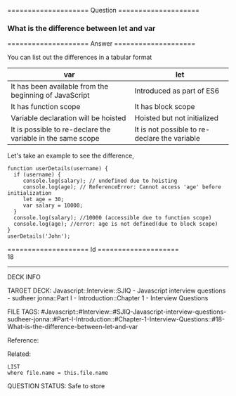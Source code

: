 ==================== Question ====================  

### What is the difference between let and var  

==================== Answer ====================  

You can list out the differences in a tabular format

| var                                                         | let                                           |
| ----------------------------------------------------------- | --------------------------------------------- |
| It has been available from the beginning of JavaScript      | Introduced as part of ES6                     |
| It has function scope                                       | It has block scope                            |
| Variable declaration will be hoisted                        | Hoisted but not initialized                   |
| It is possible to re-declare the variable in the same scope | It is not possible to re-declare the variable |

Let's take an example to see the difference,

<!-- codeblock-start -->
<pre><code class="hljs language-javascript"><span class="hljs-keyword">function</span> <span class="hljs-title function_">userDetails</span>(<span class="hljs-params">username</span>) {
  <span class="hljs-keyword">if</span> (username) {
     <span class="hljs-variable language_">console</span>.<span class="hljs-title function_">log</span>(salary); <span class="hljs-comment">// undefined due to hoisting</span>
     <span class="hljs-variable language_">console</span>.<span class="hljs-title function_">log</span>(age); <span class="hljs-comment">// ReferenceError: Cannot access 'age' before initialization</span>
     <span class="hljs-keyword">let</span> age = <span class="hljs-number">30</span>;
     <span class="hljs-keyword">var</span> salary = <span class="hljs-number">10000</span>;
  }
  <span class="hljs-variable language_">console</span>.<span class="hljs-title function_">log</span>(salary); <span class="hljs-comment">//10000 (accessible due to function scope)</span>
  <span class="hljs-variable language_">console</span>.<span class="hljs-title function_">log</span>(age); <span class="hljs-comment">//error: age is not defined(due to block scope)</span>
}
<span class="hljs-title function_">userDetails</span>(<span class="hljs-string">'John'</span>);
</code></pre>
<!-- codeblock-end -->

==================== Id ====================  
18

---

DECK INFO

TARGET DECK: Javascript::Interview::SJIQ - Javascript interview questions - sudheer jonna::Part I - Introduction::Chapter 1 - Interview Questions

FILE TAGS: #Javascript::#Interview::#SJIQ-Javascript-interview-questions-sudheer-jonna::#Part-I-Introduction::#Chapter-1-Interview-Questions::#18-What-is-the-difference-between-let-and-var

Reference:

Related:

```dataview
LIST
where file.name = this.file.name
```

QUESTION STATUS: Safe to store
